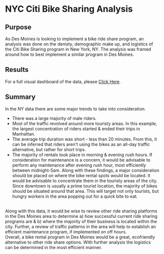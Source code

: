 # NYC Citi Bike Sharing Analysis
## Purpose
As Des Moines is looking to implement a bike ride share program, an analysis was done on the denisty, demographic make up, and logistics of the Citi Bike Sharing program in New York, NY. The analysis was framed around how to best implement a similar program in Des Moines.
## Results
For a full visual dashboard of the data, please [Click Here](https://public.tableau.com/app/profile/rafael.peterson/viz/NYCCitiBikesAnalysis/NYCCitiBikesAnalysis).
## Summary
In the NY data there are some major trends to take into consideration. 
* There was a large majority of male riders.
* Most of the traffic revolved around more touristy areas. In this example, the largest concentration of riders started & ended their trips in Manhattan.
* The average trip duration was short - less than 20 minutes. From this, it can be inferred that riders aren't using the bikes as an all-day traffic alternative, but rather for short trips.
* The majority of rentals took place in morning & evening rush hours. If consideration for maintenance is a concern, it would be advisable to perform any maintenance after evening rush hour, most efficiently between midnight-5am.
Along with these findings, a major consideration should be placed on where the bike rental spots would be located. It would be advisable to concentrate them in the touristy areas of the city. Since downtown is usually a prime tourist location, the majority of bikes should be situated around that area. This will target not only tourists, but hungry workers in the area popping out for a quick bite to eat.<br>
<br>
Along with this data, it would be wise to review other ride sharing platforms in the Des Moines area to determine a) how successful current ride sharing programs are & b) where the majority of their business is located within the city. Further, a review of traffic patterns in the area will help to establish an efficient maintenance program, if implemented on off hours.
<br> Overall, a bike rental program in Des Moines would be a great, ecofriendly alternative to other ride share options. With further analysis the logistics can be determined in the most efficient manner.
